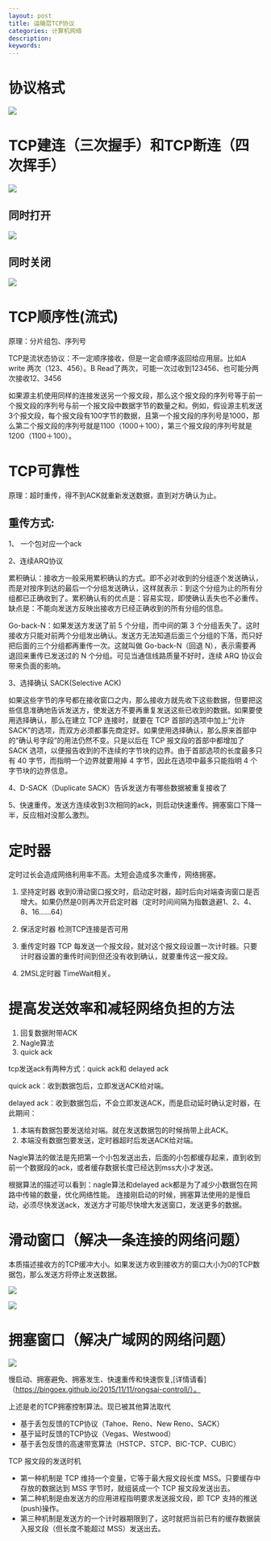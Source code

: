 ```yaml
---
layout: post
title: 运输层TCP协议
categories: 计算机网络
description: 
keywords: 
---
```



# 协议格式

![](/images/posts/2015-11-07-net-tcp.md/1.png)





# TCP建连（三次握手）和TCP断连（四次挥手）

![](/images/posts/2015-11-07-net-tcp.md/2.png)


## 同时打开

![](/images/posts/2015-11-07-net-tcp.md/3.png)


## 同时关闭

![](/images/posts/2015-11-07-net-tcp.md/4.png)




# TCP顺序性(流式)

原理：分片组包、序列号


TCP是流状态协议：不一定顺序接收，但是一定会顺序返回给应用层。比如A write 两次（123、456）。B Read了两次，可能一次过收到123456、也可能分两次接收12、3456


如果源主机使用同样的连接发送另一个报文段，那么这个报文段的序列号等于前一个报文段的序列号与前一个报文段中数据字节的数量之和。例如，假设源主机发送3个报文段，每个报文段有100字节的数据，且第一个报文段的序列号是1000，那么第二个报文段的序列号就是1100（1000＋100），第三个报文段的序列号就是1200（1100＋100）。



# TCP可靠性

原理：超时重传，得不到ACK就重新发送数据，直到对方确认为止。


##  重传方式:

1、 一个包对应一个ack

2、连续ARQ协议

累积确认：接收方一般采用累积确认的方式。即不必对收到的分组逐个发送确认，而是对按序到达的最后一个分组发送确认，这样就表示：到这个分组为止的所有分组都已正确收到了。累积确认有的优点是：容易实现，即使确认丢失也不必重传。缺点是：不能向发送方反映出接收方已经正确收到的所有分组的信息。

Go-back-N：如果发送方发送了前 5 个分组，而中间的第 3 个分组丢失了。这时接收方只能对前两个分组发出确认。发送方无法知道后面三个分组的下落，而只好把后面的三个分组都再重传一次。这就叫做 Go-back-N（回退 N），表示需要再退回来重传已发送过的 N 个分组。可见当通信线路质量不好时，连续 ARQ 协议会带来负面的影响。

3、选择确认 SACK(Selective ACK)

如果这些字节的序号都在接收窗口之内，那么接收方就先收下这些数据，但要把这些信息准确地告诉发送方，使发送方不要再重复发送这些已收到的数据。如果要使用选择确认，那么在建立 TCP 连接时，就要在 TCP 首部的选项中加上“允许 SACK”的选项，而双方必须都事先商定好。如果使用选择确认，那么原来首部中的“确认号字段”的用法仍然不变。只是以后在 TCP 报文段的首部中都增加了 SACK 选项，以便报告收到的不连续的字节块的边界。由于首部选项的长度最多只有 40 字节，而指明一个边界就要用掉 4 字节，因此在选项中最多只能指明 4 个字节块的边界信息。

4、D-SACK（Duplicate SACK）告诉发送方有哪些数据被重复接收了

5、快速重传。发送方连续收到3次相同的ack，则启动快速重传。拥塞窗口下降一半，反应相对没那么激烈。



# 定时器

定时过长会造成网络利用率不高。太短会造成多次重传，网络拥塞。

1. 坚持定时器
收到0滑动窗口报文时，启动定时器，超时后向对端查询窗口是否增大。如果仍然是0则再次开启定时器（定时时间间隔为指数退避1、2、4、8、16……64）

2. 保活定时器
检测TCP连接是否可用

3. 重传定时器
TCP 每发送一个报文段，就对这个报文段设置一次计时器。只要计时器设置的重传时间到但还没有收到确认，就要重传这一报文段。

4. 2MSL定时器
TimeWait相关。



# 提高发送效率和减轻网络负担的方法

1. 回复数据附带ACK
2. Nagle算法
3. quick ack

tcp发送ack有两种方式：quick ack和 delayed ack 

quick ack：收到数据包后，立即发送ACK给对端。

delayed ack：收到数据包后，不会立即发送ACK，而是启动延时确认定时器，在此期间：
1. 本端有数据包要发送给对端。就在发送数据包的时候捎带上此ACK。
2. 本端没有数据包要发送，定时器超时后发送ACK给对端。

Nagle算法的做法是先把第一个小包发送出去，后面的小包都缓存起来，直到收到前一个数据段的ack，或者缓存数据长度已经达到mss大小才发送。

根据算法的描述可以看到：nagle算法和delayed ack都是为了减少小数据包在网路中传输的数量，优化网络性能。
连接刚启动的时候，拥塞算法使用的是慢启动，必须尽快发送ack，发送方才可能尽快增大发送窗口，发送更多的数据。


# 滑动窗口（解决一条连接的网络问题）

本质描述接收方的TCP缓冲大小。如果发送方收到接收方的窗口大小为0的TCP数据包，那么发送方将停止发送数据。


![](/images/posts/2015-11-07-net-tcp.md/5.gif)

![](/images/posts/2015-11-07-net-tcp.md/6.gif)




# 拥塞窗口（解决广域网的网络问题）

![](/images/posts/2015-11-07-net-tcp.md/7.png)

慢启动、拥塞避免、拥塞发生、快速重传和快速恢复,[详情请看]（https://bingoex.github.io/2015/11/11/rongsai-controll/）。


上述是老的TCP拥塞控制算法。现已被其他算法取代
- 基于丢包反馈的TCP协议（Tahoe、Reno、New Reno、SACK）
- 基于延时反馈的TCP协议（Vegas、Westwood）
- 基于丢包反馈的高速带宽算法（HSTCP、STCP、BIC-TCP、CUBIC）


TCP 报文段的发送时机

- 第一种机制是 TCP 维持一个变量，它等于最大报文段长度 MSS。只要缓存中存放的数据达到 MSS 字节时，就组装成一个 TCP 报文段发送出去。
- 第二种机制是由发送方的应用进程指明要求发送报文段，即 TCP 支持的推送(push)操作。
- 第三种机制是发送方的一个计时器期限到了，这时就把当前已有的缓存数据装入报文段（但长度不能超过 MSS）发送出去。







